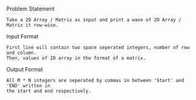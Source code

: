Problem Statement

    Take a 2D Array / Matrix as input and print a wave of 2D Array / Matrix it row-wise.

Input Format

    First line will contain two space seperated integers, number of row and column.
    Then, values of 2D array in the format of a matrix.

Output Format

    All M * N integers are seperated by commas in between 'Start' and 'END' written in
    the start and end respectively.